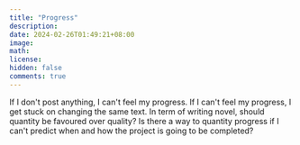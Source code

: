 ```yaml
---
title: "Progress"
description: 
date: 2024-02-26T01:49:21+08:00
image: 
math: 
license: 
hidden: false
comments: true
---
```

If I don't post anything, I can't feel my progress. If I can't feel my progress, I get stuck on changing the same text. In term of writing novel, should quantity be favoured over quality? Is there a way to quantity progress if I can't predict when and how the project is going to be completed?
